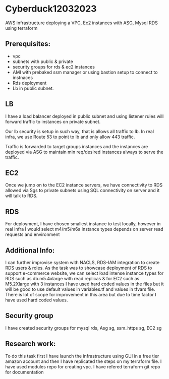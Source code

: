 # Cyberduck12032023
AWS infrastructure deploying a VPC, Ec2 instances with ASG, Mysql RDS using terraform

## Prerequisites:
- vpc
- subnets with public & private
- security groups for rds & ec2 instances
- AMI with prebaked ssm manager or using bastion setup to connect to instnaces
- Rds deployment
- Lb in public subnet.

## LB
I have a load balancer deployed in public subnet and using listener rules will forward traffic to instances on private subnet.

Our lb security is setup in such way, that is allows all traffic to lb. In real infra, we use Route 53 to point to lb and only allow 443 traffic. 

Traffic is forwarded to target groups instances and the instances are deployed via ASG to maintain min req/desired instances always to serve the traffic.

## EC2
Once we jump on to the EC2 instance servers, we have connectivity to RDS allowed via Sgs to private subnets using SQL connectivity on server and it will talk to RDS.

## RDS

For deployment, I have chosen smallest instance to test locally, however in real infra I would select m4/m5/m6a instance types depends on server read requests and environment

## Additional Info:

I can further improvise system with NACLS, RDS-IAM integration to create RDS users & roles. As the task was to showcase deployment of RDS to support e-commerce website, we can select load intense instance types for RDS such as db.m5.4xlarge with read replicas & for EC2 such as M5.2Xlarge with 3 instances
I have used hard coded values in the files but it will be good to use default values in variables.tf and values in tfvars file. There is lot of scope for improvement in this area but due to time factor I have used hard coded values.

## Security group

I have created security groups for mysql rds, Asg sg, ssm_https sg, EC2 sg

## Research work:
To do this task first I have launch the infrastructure using GUI in a free tier amazon account and then I have replicated the steps on my terraform file.
I have used modules repo for creating vpc. I have refered terraform git repo for documentation

